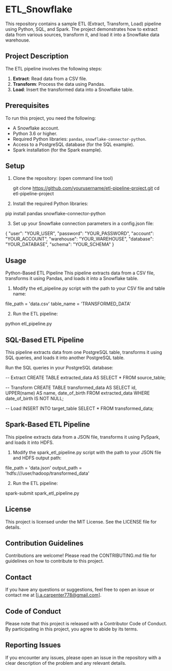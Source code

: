 # ETL_Snowflake
This repository contains a sample ETL (Extract, Transform, Load) pipeline using Python, SQL, and Spark. The project demonstrates how to extract data from various sources, transform it, and load it into a Snowflake data warehouse.

## Project Description

The ETL pipeline involves the following steps:
1. **Extract**: Read data from a CSV file.
2. **Transform**: Process the data using Pandas.
3. **Load**: Insert the transformed data into a Snowflake table.

## Prerequisites

To run this project, you need the following:
- A Snowflake account.
- Python 3.6 or higher.
- Required Python libraries: `pandas`, `snowflake-connector-python`.
- Access to a PostgreSQL database (for the SQL example).
- Spark installation (for the Spark example).

## Setup

1. Clone the repository:
   (open command line tool)
   
   git clone https://github.com/yourusername/etl-pipeline-project.git
   cd etl-pipeline-project
   
2. Install the required Python libraries:

pip install pandas snowflake-connector-python

3. Set up your Snowflake connection parameters in a config.json file:

{
    "user": "YOUR_USER",
    "password": "YOUR_PASSWORD",
    "account": "YOUR_ACCOUNT",
    "warehouse": "YOUR_WAREHOUSE",
    "database": "YOUR_DATABASE",
    "schema": "YOUR_SCHEMA"
}

## Usage
Python-Based ETL Pipeline
This pipeline extracts data from a CSV file, transforms it using Pandas, and loads it into a Snowflake table.

1. Modify the etl_pipeline.py script with the path to your CSV file and table name:

file_path = 'data.csv'
table_name = 'TRANSFORMED_DATA'

2. Run the ETL pipeline:

python etl_pipeline.py

## SQL-Based ETL Pipeline
This pipeline extracts data from one PostgreSQL table, transforms it using SQL queries, and loads it into another PostgreSQL table.

Run the SQL queries in your PostgreSQL database:

-- Extract
CREATE TABLE extracted_data AS
SELECT * FROM source_table;

-- Transform
CREATE TABLE transformed_data AS
SELECT 
    id, 
    UPPER(name) AS name, 
    date_of_birth 
FROM extracted_data
WHERE date_of_birth IS NOT NULL;

-- Load
INSERT INTO target_table
SELECT * FROM transformed_data;

## Spark-Based ETL Pipeline
This pipeline extracts data from a JSON file, transforms it using PySpark, and loads it into HDFS.

1. Modify the spark_etl_pipeline.py script with the path to your JSON file and HDFS output path:

file_path = 'data.json'
output_path = 'hdfs:///user/hadoop/transformed_data'

2. Run the ETL pipeline:

spark-submit spark_etl_pipeline.py

## License
This project is licensed under the MIT License. See the LICENSE file for details.

## Contribution Guidelines
Contributions are welcome! Please read the CONTRIBUTING.md file for guidelines on how to contribute to this project.

## Contact
If you have any questions or suggestions, feel free to open an issue or contact me at [j.a.carpenter778@gmail.com].

## Code of Conduct
Please note that this project is released with a Contributor Code of Conduct. By participating in this project, you agree to abide by its terms.

## Reporting Issues
If you encounter any issues, please open an issue in the repository with a clear description of the problem and any relevant details.
